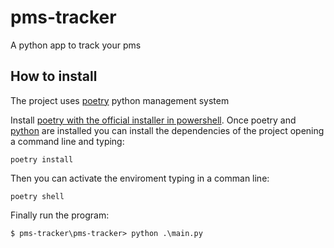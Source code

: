 # pms-tracker
A python app to track your pms

## How to install 
The project uses [poetry](https://python-poetry.org/docs/basic-usage/.) python management system 

Install [poetry with the official installer in powershell](https://python-poetry.org/docs/#installing-with-the-official-installer).
Once poetry and [python]() are installed you can install the dependencies of the project opening a command line and typing:
```
poetry install
```
Then you can activate the enviroment typing in a comman line:
```
poetry shell
```
Finally run the program:
```
$ pms-tracker\pms-tracker> python .\main.py
```

